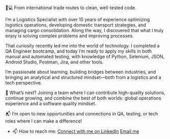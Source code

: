 🚢💻 From international trade routes to clean, well-tested code.

I’m a Logistics Specialist with over 15 years of experience optimizing logistics operations, developing domestic transport strategies, and managing cargo consolidation. Along the way, I discovered that what I truly enjoy is solving complex problems and improving processes.

That curiosity recently led me into the world of technology. I completed a QA Engineer bootcamp, and today I’m ready to apply my skills in both manual and automated testing, with knowledge of Python, Selenium, JSON, Android Studio, Postman, Jira, and other tools.

I’m passionate about learning, building bridges between industries, and bringing an analytical and structured mindset—both from a logistics and a tech perspective.

🧩 What’s next? Joining a team where I can contribute high-quality solutions, continue growing, and combine the best of both worlds: global operations experience and a software quality mindset.

📬 I’m open to new opportunities and connections in QA, testing, or tech roles where I can make a difference!

- 📫 How to reach me:
  [Connect with me on LinkedIn](https://www.linkedin.com/in/nicolas-roberti-seijas)
  [Email me](mailto:nrobertise@gmail.com)
